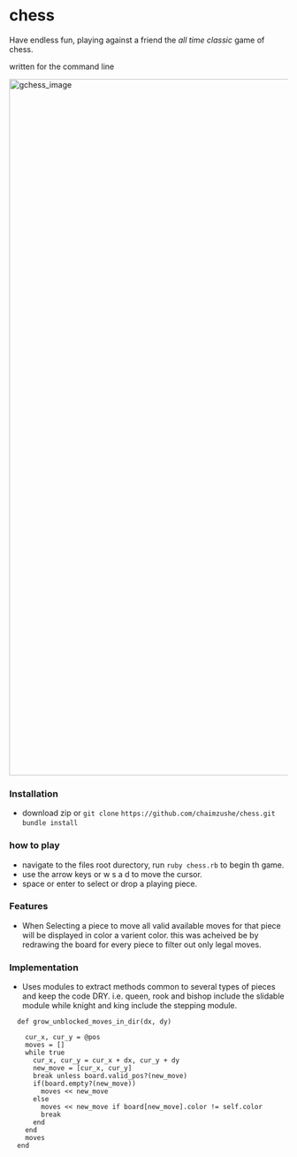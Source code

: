 # chess

Have endless fun, playing against a friend the *all time classic* game of chess.

written for the command line



<img width="1259" alt="gchess_image" src="https://user-images.githubusercontent.com/20543351/30088684-ebac556c-9275-11e7-8529-cb7d7f006a7d.png">



### Installation

- download zip or `git clone` `https://github.com/chaimzushe/chess.git` `bundle install`



### how to play

- navigate to the files root durectory, run `ruby chess.rb` to begin th game.
- use the arrow keys or w s a d to move the cursor.
- space or enter to select or drop a playing piece.


### Features
- When Selecting a piece to move all valid available moves for that piece will be displayed in color a varient color. this was acheived be
by redrawing the board for every piece to filter out only legal moves. 

### Implementation


- Uses modules to extract methods common to several types of pieces and keep the code DRY. 
i.e. queen, rook and bishop include the slidable module while knight and king include the stepping module.

```
  def grow_unblocked_moves_in_dir(dx, dy)

    cur_x, cur_y = @pos
    moves = []
    while true
      cur_x, cur_y = cur_x + dx, cur_y + dy
      new_move = [cur_x, cur_y]
      break unless board.valid_pos?(new_move)
      if(board.empty?(new_move))
        moves << new_move
      else
        moves << new_move if board[new_move].color != self.color
        break
      end
    end
    moves
  end
  ```
